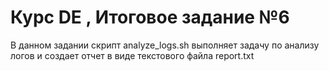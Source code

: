 # Курс DE , Итоговое задание  №6

В данном задании скрипт analyze_logs.sh выполняет задачу по анализу логов и создает отчет в виде текстового файла report.txt
